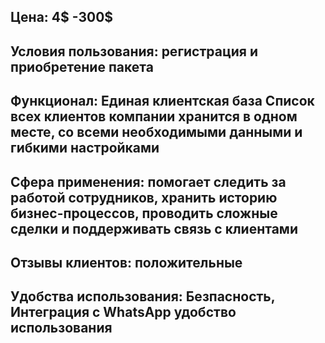 ## Цена: 4$ -300$
## Условия пользования: регистрация и приобретение пакета
## Функционал: Единая клиентская база Список всех клиентов компании хранится в одном месте, со всеми необходимыми данными и гибкими настройками
## Сфера применения: помогает следить за работой сотрудников, хранить историю бизнес-процессов, проводить сложные сделки и поддерживать связь с клиентами
## Отзывы клиентов: положительные
## Удобства использования: Безпасность, Интеграция с WhatsApp удобство использования
